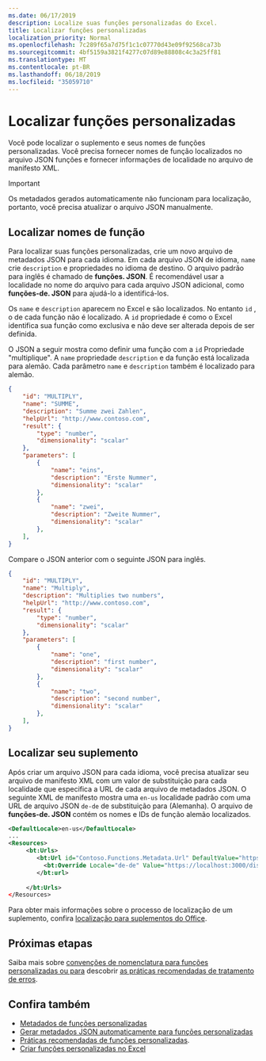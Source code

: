 ```yaml
---
ms.date: 06/17/2019
description: Localize suas funções personalizadas do Excel.
title: Localizar funções personalizadas
localization_priority: Normal
ms.openlocfilehash: 7c289f65a7d75f1c1c07770d43e09f92568ca73b
ms.sourcegitcommit: 4bf5159a3821f4277c07d89e88808c4c3a25ff81
ms.translationtype: MT
ms.contentlocale: pt-BR
ms.lasthandoff: 06/18/2019
ms.locfileid: "35059710"
---
```

# <a name="localize-custom-functions"></a>Localizar funções personalizadas

Você pode localizar o suplemento e seus nomes de funções personalizadas. Você precisa fornecer nomes de função localizados no arquivo JSON funções e fornecer informações de localidade no arquivo de manifesto XML.

>[!IMPORTANT]
> Os metadados gerados automaticamente não funcionam para localização, portanto, você precisa atualizar o arquivo JSON manualmente.

## <a name="localize-function-names"></a>Localizar nomes de função

Para localizar suas funções personalizadas, crie um novo arquivo de metadados JSON para cada idioma. Em cada arquivo JSON de idioma, `name` crie `description` e propriedades no idioma de destino. O arquivo padrão para inglês é chamado de **funções. JSON**. É recomendável usar a localidade no nome do arquivo para cada arquivo JSON adicional, como **funções-de. JSON** para ajudá-lo a identificá-los.

Os `name` e `description` aparecem no Excel e são localizados. No entanto `id` , o de cada função não é localizado. A `id` propriedade é como o Excel identifica sua função como exclusiva e não deve ser alterada depois de ser definida.

O JSON a seguir mostra como definir uma função com a `id` Propriedade "multiplique". A `name` propriedade `description` e da função está localizada para alemão. Cada parâmetro `name` e `description` também é localizado para alemão.

```JSON
{
    "id": "MULTIPLY",
    "name": "SUMME",
    "description": "Summe zwei Zahlen",
    "helpUrl": "http://www.contoso.com",
    "result": {
        "type": "number",
        "dimensionality": "scalar"
    },
    "parameters": [
        {
            "name": "eins",
            "description": "Erste Nummer",
            "dimensionality": "scalar"
        },
        {
            "name": "zwei",
            "description": "Zweite Nummer",
            "dimensionality": "scalar"
        },
    ],
}
```

Compare o JSON anterior com o seguinte JSON para inglês.

```JSON
{
    "id": "MULTIPLY",
    "name": "Multiply",
    "description": "Multiplies two numbers",
    "helpUrl": "http://www.contoso.com",
    "result": {
        "type": "number",
        "dimensionality": "scalar"
    },
    "parameters": [
        {
            "name": "one",
            "description": "first number",
            "dimensionality": "scalar"
        },
        {
            "name": "two",
            "description": "second number",
            "dimensionality": "scalar"
        },
    ],
}
```

## <a name="localize-your-add-in"></a>Localizar seu suplemento

Após criar um arquivo JSON para cada idioma, você precisa atualizar seu arquivo de manifesto XML com um valor de substituição para cada localidade que especifica a URL de cada arquivo de metadados JSON. O seguinte XML de manifesto mostra uma `en-us` localidade padrão com uma URL de arquivo JSON `de-de` de substituição para (Alemanha). O arquivo de **funções-de. JSON** contém os nomes e IDs de função alemão localizados.

```XML
<DefaultLocale>en-us</DefaultLocale>
...
<Resources>
     <bt:Urls>
        <bt:Url id="Contoso.Functions.Metadata.Url" DefaultValue="https://localhost:3000/dist/functions.json"/>
          <bt:Override Locale="de-de" Value="https://localhost:3000/dist/functions-de.json" />
        </bt:url>
        
     </bt:Urls>
</Resources>
```

Para obter mais informações sobre o processo de localização de um suplemento, confira [localização para suplementos do Office](../develop/localization.md#control-localization-from-the-manifest).

## <a name="next-steps"></a>Próximas etapas
Saiba mais sobre [convenções de nomenclatura para funções personalizadas ou para](custom-functions-naming.md) descobrir [as práticas recomendadas de tratamento de erros](custom-functions-errors.md).

## <a name="see-also"></a>Confira também

* [Metadados de funções personalizadas](custom-functions-json.md)
* [Gerar metadados JSON automaticamente para funções personalizadas](custom-functions-json-autogeneration.md)
* [Práticas recomendadas de funções personalizadas](custom-functions-best-practices.md).
* [Criar funções personalizadas no Excel](custom-functions-overview.md)

